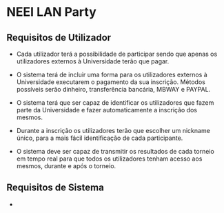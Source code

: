 # NEEI LAN Party

## Requisitos de Utilizador

- Cada utilizador terá a possibilidade de participar sendo que apenas os utilizadores externos à Universidade terão que pagar.

- O sistema terá de incluir uma forma para os utilizadores externos à Universidade executarem o pagamento da sua inscrição. Métodos possíveis serão dinheiro, transferência bancária, MBWAY e PAYPAL.

- O sistema terá que ser capaz de identificar os utilizadores que fazem parte da Universidade e fazer automaticamente a inscrição dos mesmos.

- Durante a inscrição os utilizadores terão que escolher um nickname único, para a mais fácil identificação de cada participante.

- O sistema deve ser capaz de transmitir os resultados de cada torneio em tempo real para que todos os utilizadores tenham acesso aos mesmos, durante e após o torneio.

## Requisitos de Sistema

  - 